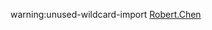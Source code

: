 warning:unused-wildcard-import
[Robert.Chen](https://blog.csdn.net/qq_23918781/article/details/104185900)